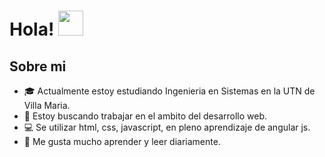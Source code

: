 # Hola! <img src="https://giphy.com/gifs/cat-kitten-computer-3oKIPnAiaMCws8nOsE" height="40" />

## Sobre mi
- :mortar_board: Actualmente estoy estudiando Ingenieria en Sistemas en la UTN de Villa Maria.
- :hammer: Estoy buscando trabajar en el ambito del desarrollo web.
- :computer: Se utilizar html, css, javascript, en pleno aprendizaje de angular js.
- :notebook: Me gusta mucho aprender y leer diariamente.
